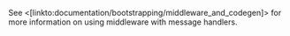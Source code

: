 <!--title:Configuring Middleware for Handlers-->

See <[linkto:documentation/bootstrapping/middleware_and_codegen]> for more information on using middleware with message handlers.